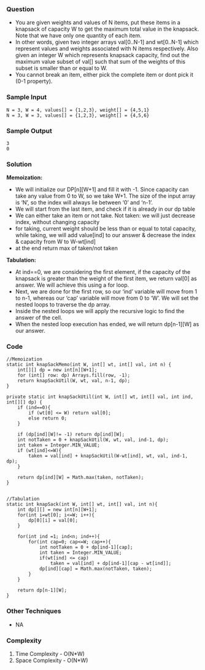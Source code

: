 ### Question
- You are given weights and values of N items, put these items in a knapsack of capacity W to get the maximum total value in the knapsack. Note that we have only one quantity of each item. 
- In other words, given two integer arrays val[0..N-1] and wt[0..N-1] which represent values and weights associated with N items respectively. Also given an integer W which represents knapsack capacity, find out the maximum value subset of val[] such that sum of the weights of this subset is smaller than or equal to W. 
- You cannot break an item, either pick the complete item or dont pick it (0-1 property).

### Sample Input
    N = 3, W = 4, values[] = {1,2,3}, weight[] = {4,5,1} 
    N = 3, W = 3, values[] = {1,2,3}, weight[] = {4,5,6}

### Sample Output
    3
    0

### Solution
**Memoization:**
- We will initialize our DP[n][W+1] and fill it with -1. Since capacity can take any value from 0 to W, so we take W+1. The size of the input array is ‘N’, so the index will always lie between ‘0’ and ‘n-1’.
- We will start from the last item, and check if it is already in our dp table
- We can either take an item or not take. Not taken: we will just decrease index, without changing capacity
- for taking, current weight should be less than or equal to total capacity, while taking, we will add value[ind] to our answer & decrease the index & capacity from W to W-wt[ind]
- at the end return max of taken/not taken

**Tabulation:**
- At ind==0, we are considering the first element, if the capacity of the knapsack is greater than the weight of the first item, we return val[0] as answer. We will achieve this using a for loop. 
- Next, we are done for the first row, so our ‘ind’ variable will move from 1 to n-1, whereas our ‘cap’ variable will move from 0 to ‘W’. We will set the nested loops to traverse the dp array. 
- Inside the nested loops we will apply the recursive logic to find the answer of the cell. 
- When the nested loop execution has ended, we will return dp[n-1][W] as our answer.

### Code
    //Memoization
    static int knapSackMemo(int W, int[] wt, int[] val, int n) {
        int[][] dp = new int[n][W+1];
        for (int[] row: dp) Arrays.fill(row, -1);
        return knapSackUtil(W, wt, val, n-1, dp);
    }

    private static int knapSackUtil(int W, int[] wt, int[] val, int ind, int[][] dp) {
        if (ind==0){
            if (wt[0] <= W) return val[0];
            else return 0;
        }

        if (dp[ind][W]!= -1) return dp[ind][W];
        int notTaken = 0 + knapSackUtil(W, wt, val, ind-1, dp);
        int taken = Integer.MIN_VALUE;
        if (wt[ind]<=W){
            taken = val[ind] + knapSackUtil(W-wt[ind], wt, val, ind-1, dp);
        }

        return dp[ind][W] = Math.max(taken, notTaken);
    }


    //Tabulation
    static int knapSack(int W, int[] wt, int[] val, int n){
        int dp[][] = new int[n][W+1];
        for(int i=wt[0]; i<=W; i++){
            dp[0][i] = val[0];
        }

        for(int ind =1; ind<n; ind++){
            for(int cap=0; cap<=W; cap++){
                int notTaken = 0 + dp[ind-1][cap];
                int taken = Integer.MIN_VALUE;
                if(wt[ind] <= cap)
                    taken = val[ind] + dp[ind-1][cap - wt[ind]];
                dp[ind][cap] = Math.max(notTaken, taken);
            }
        }

        return dp[n-1][W];
    }

### Other Techniques
- NA

### Complexity
1. Time Complexity - O(N*W)
2. Space Complexity - O(N*W)